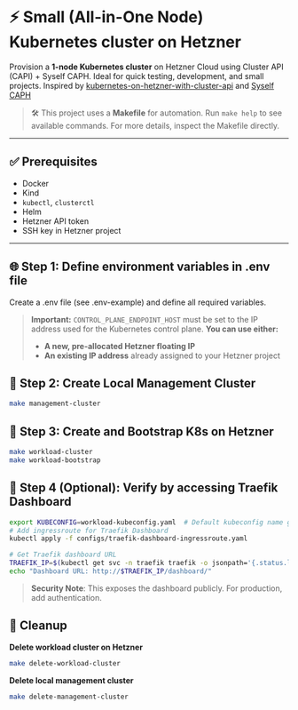 # ⚡ Small (All-in-One Node) Kubernetes cluster on Hetzner

Provision a **1-node Kubernetes cluster** on Hetzner Cloud using Cluster API (CAPI) + Syself CAPH. Ideal for quick testing, development, and small projects. Inspired by [kubernetes-on-hetzner-with-cluster-api](https://community.hetzner.com/tutorials/kubernetes-on-hetzner-with-cluster-api) and [Syself CAPH](https://syself.com/docs/caph/getting-started/introduction)

> 🛠️ This project uses a **Makefile** for automation. Run `make help` to see available commands.
> For more details, inspect the Makefile directly.

---

## ✅ Prerequisites

- Docker
- Kind
- `kubectl`, `clusterctl`
- Helm
- Hetzner API token
- SSH key in Hetzner project

---

## 🌐 Step 1: Define environment variables in .env file
Create a .env file (see .env-example) and define all required variables.

> **Important:**
> `CONTROL_PLANE_ENDPOINT_HOST` must be set to the IP address used for the Kubernetes control plane.
> **You can use either:**
> - **A new, pre-allocated Hetzner floating IP**
> - **An existing IP address** already assigned to your Hetzner project


## 🧰 Step 2: Create Local Management Cluster

```bash
make management-cluster
```

## 🚀 Step 3: Create and Bootstrap K8s on Hetzner
```bash
make workload-cluster
make workload-bootstrap
```

## 🧪 Step 4 (Optional): Verify by accessing Traefik Dashboard
```bash
export KUBECONFIG=workload-kubeconfig.yaml  # Default kubeconfig name generated for the workload cluster
# Add ingressroute for Traefik Dashboard
kubectl apply -f configs/traefik-dashboard-ingressroute.yaml

# Get Traefik dashboard URL
TRAEFIK_IP=$(kubectl get svc -n traefik traefik -o jsonpath='{.status.loadBalancer.ingress[0].ip}')
echo "Dashboard URL: http://$TRAEFIK_IP/dashboard/"
```

> **Security Note**: This exposes the dashboard publicly. For production, add authentication.



## 🧹 Cleanup

**Delete workload cluster on Hetzner**
```bash
make delete-workload-cluster
```

**Delete local management cluster**
```bash
make delete-management-cluster
```
